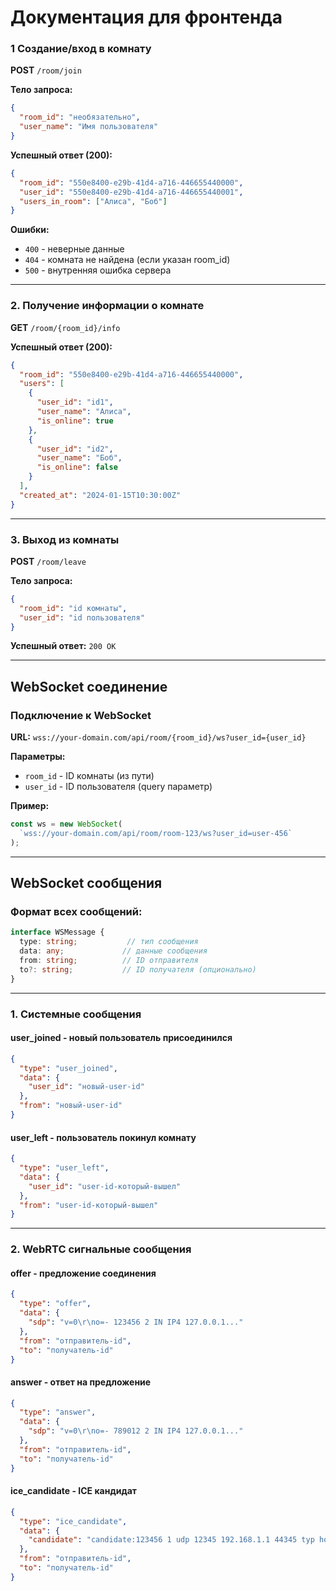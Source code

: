 # Документация для фронтенда

### 1 Создание/вход в комнату

**POST** `/room/join`

**Тело запроса:**
```json
{
  "room_id": "необязательно", 
  "user_name": "Имя пользователя"
}
```

**Успешный ответ (200):**
```json
{
  "room_id": "550e8400-e29b-41d4-a716-446655440000",
  "user_id": "550e8400-e29b-41d4-a716-446655440001", 
  "users_in_room": ["Алиса", "Боб"]
}
```

**Ошибки:**
- `400` - неверные данные
- `404` - комната не найдена (если указан room_id)
- `500` - внутренняя ошибка сервера

---

### 2. Получение информации о комнате

**GET** `/room/{room_id}/info`

**Успешный ответ (200):**
```json
{
  "room_id": "550e8400-e29b-41d4-a716-446655440000",
  "users": [
    {
      "user_id": "id1",
      "user_name": "Алиса",
      "is_online": true
    },
    {
      "user_id": "id2", 
      "user_name": "Боб",
      "is_online": false
    }
  ],
  "created_at": "2024-01-15T10:30:00Z"
}
```

---

### 3. Выход из комнаты

**POST** `/room/leave`

**Тело запроса:**
```json
{
  "room_id": "id комнаты",
  "user_id": "id пользователя"
}
```

**Успешный ответ:** `200 OK`

---

## WebSocket соединение

### Подключение к WebSocket

**URL:** `wss://your-domain.com/api/room/{room_id}/ws?user_id={user_id}`

**Параметры:**
- `room_id` - ID комнаты (из пути)
- `user_id` - ID пользователя (query параметр)

**Пример:**
```javascript
const ws = new WebSocket(
  `wss://your-domain.com/api/room/room-123/ws?user_id=user-456`
);
```

---

## WebSocket сообщения

### Формат всех сообщений:
```typescript
interface WSMessage {
  type: string;           // тип сообщения
  data: any;             // данные сообщения
  from: string;          // ID отправителя
  to?: string;           // ID получателя (опционально)
}
```

---

### 1. Системные сообщения

#### **user_joined** - новый пользователь присоединился
```json
{
  "type": "user_joined",
  "data": {
    "user_id": "новый-user-id"
  },
  "from": "новый-user-id"
}
```

#### **user_left** - пользователь покинул комнату
```json
{
  "type": "user_left", 
  "data": {
    "user_id": "user-id-который-вышел"
  },
  "from": "user-id-который-вышел"
}
```

---

### 2. WebRTC сигнальные сообщения

#### **offer** - предложение соединения
```json
{
  "type": "offer",
  "data": {
    "sdp": "v=0\r\no=- 123456 2 IN IP4 127.0.0.1..."
  },
  "from": "отправитель-id",
  "to": "получатель-id"
}
```

#### **answer** - ответ на предложение
```json
{
  "type": "answer", 
  "data": {
    "sdp": "v=0\r\no=- 789012 2 IN IP4 127.0.0.1..."
  },
  "from": "отправитель-id",
  "to": "получатель-id"
}
```

#### **ice_candidate** - ICE кандидат
```json
{
  "type": "ice_candidate",
  "data": {
    "candidate": "candidate:123456 1 udp 12345 192.168.1.1 44345 typ host"
  },
  "from": "отправитель-id", 
  "to": "получатель-id"
}
```
